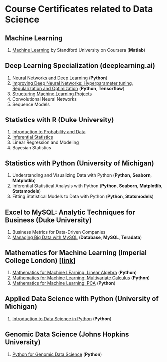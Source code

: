 # Course Certificates related to **Data Science**

## Machine Learning
1. [Machine Learning](https://www.coursera.org/account/accomplishments/certificate/NX6W7ZCLVYSF) by Standford University on Coursera (**Matlab**)

## Deep Learning Specialization (deeplearning.ai)
1. [Neural Networks and Deep Learning](https://www.coursera.org/account/accomplishments/verify/HQ6JNV3JYP8K) (**Python**)
2. [Improving Deep Neural Networks: Hyperparameter tuning, Regularization and Optimization](https://www.coursera.org/account/accomplishments/certificate/JFPSS8TP9L49) (**Python**, **Tensorflow**)
3. [Structuring Machine Learning Projects](https://www.coursera.org/account/accomplishments/certificate/Y2L5MTWFHFM4)
4. Convolutional Neural Networks 
5. Sequence Models 

## Statistics with R (Duke University)
1. [Introduction to Probability and Data](https://www.coursera.org/account/accomplishments/verify/KCHYZ6MZST96) 
2. [Inferential Statistics](https://www.coursera.org/account/accomplishments/verify/FD9B2654DAF3) 
3. Linear Regression and Modeling 
4. Bayesian Statistics

## Statistics with Python (University of Michigan) 
1. Understanding and Visualizing Data with Python (**Python**, **Seaborn**, **Matplotlib**)
2. Inferential Statistical Analysis with Python (**Python**, **Seaborn**, **Matplotlib**, **Statsmodels**)
3. Fitting Statistical Models to Data with Python (**Python**, **Statsmodels**)

## Excel to MySQL: Analytic Techniques for Business (Duke University)
1. Business Metrics for Data-Driven Companies 
2. [Managing Big Data with MySQL](https://www.coursera.org/account/accomplishments/certificate/QYH8RAWKE7QP) (**Database**, **MySQL**, **Teradata**) 

## Mathematics for Machine Learning (Imperial College London) [[link](https://www.coursera.org/account/accomplishments/specialization/certificate/LQS6DJCRP9TM)]
1. [Mathematics for Machine LEarning: Linear Algebra](https://www.coursera.org/account/accomplishments/certificate/RJ6HWVZZF63E) (**Python**)
2. [Mathematics for Machine Learning: Multivariate Calculus](https://www.coursera.org/account/accomplishments/certificate/8MWMBXKLTBM8) (**Python**)
3. [Mathematics for Machine Learning: PCA](https://www.coursera.org/account/accomplishments/verify/WPARWQQCMQSE) (**Python**)

## Applied Data Science with Python (University of Michigan)
1. [Introduction to Data Science in Python](https://www.coursera.org/account/accomplishments/certificate/D9MBTQB9XTE8) (**Python**)

## Genomic Data Science (Johns Hopkins University)
1. [Python for Genomic Data Science](https://www.coursera.org/account/accomplishments/certificate/RKQ9H3TGG2K8) (**Python**)
